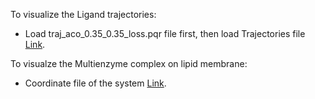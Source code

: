 To visualize the Ligand trajectories: <br>
- Load traj_aco_0.35_0.35_loss.pqr file first, then load Trajectories file [Link](https://drive.google.com/file/d/17_MzfyOazfulF2ukT4JhCXCHYSg9cTRg/view?usp=drive_link).

To visualze the Multienzyme complex on lipid membrane: <br>
- Coordinate file of the system [Link](https://drive.google.com/file/d/1D384zvnTffBbHaCexbvSPbSOTxJmz-0J/view?usp=drive_link).
